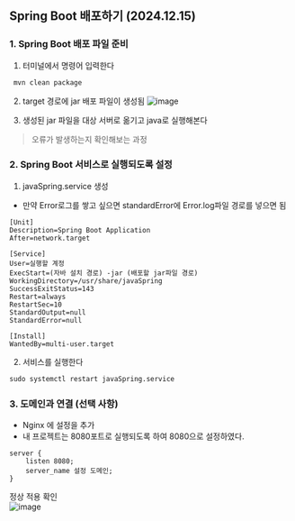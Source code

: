 ## Spring Boot 배포하기 (2024.12.15)

### 1. Spring Boot 배포 파일 준비  
1. 터미널에서 명령어 입력한다  
```cmd
 mvn clean package
```
2. target 경로에 jar 배포 파일이 생성됨
![image](https://github.com/user-attachments/assets/791ff0d5-fc8b-418d-b84e-c220695daa07)

3. 생성된 jar 파일을 대상 서버로 옮기고 java로 실행해본다
> 오류가 발생하는지 확인해보는 과정

### 2. Spring Boot 서비스로 실행되도록 설정
1. javaSpring.service 생성
- 만약 Error로그를 쌓고 싶으면 standardError에 Error.log파일 경로를 넣으면 됨
```
[Unit]
Description=Spring Boot Application
After=network.target

[Service]
User=실행할 계정
ExecStart=(자바 설치 경로) -jar (배포할 jar파일 경로)
WorkingDirectory=/usr/share/javaSpring
SuccessExitStatus=143
Restart=always
RestartSec=10
StandardOutput=null
StandardError=null

[Install]
WantedBy=multi-user.target
```
2. 서비스를 실행한다
```cmd
sudo systemctl restart javaSpring.service
```

### 3. 도메인과 연결 (선택 사항)
- Nginx 에 설정을 추가
- 내 프로젝트는 8080포트로 실행되도록 하여 8080으로 설정하였다.
```
server {
    listen 8080;
    server_name 설정 도메인;
}
```
정상 적용 확인  
![image](https://github.com/user-attachments/assets/8571ed65-27eb-473e-8574-b90494c24e45)
